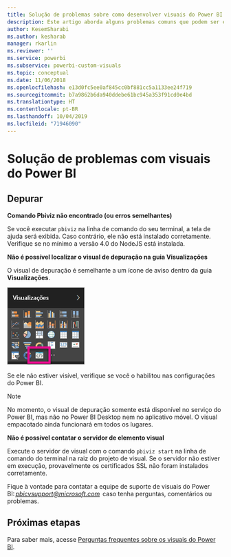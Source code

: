 ```yaml
---
title: Solução de problemas sobre como desenvolver visuais do Power BI
description: Este artigo aborda alguns problemas comuns que podem ser encontrados ao desenvolver ou criar um visual personalizado do Power BI.
author: KesemSharabi
ms.author: kesharab
manager: rkarlin
ms.reviewer: ''
ms.service: powerbi
ms.subservice: powerbi-custom-visuals
ms.topic: conceptual
ms.date: 11/06/2018
ms.openlocfilehash: e13d0fc5ee0af845cc0bf881cc5a1133ee24f719
ms.sourcegitcommit: b7a9862b6da940ddebe61bc945a353f91cd0e4bd
ms.translationtype: HT
ms.contentlocale: pt-BR
ms.lasthandoff: 10/04/2019
ms.locfileid: "71946090"
---
```

# <a name="troubleshoot-power-bi-power-bi-visuals"></a>Solução de problemas com visuais do Power BI

## <a name="debug"></a>Depurar

**Comando Pbiviz não encontrado (ou erros semelhantes)**

Se você executar `pbiviz` na linha de comando do seu terminal, a tela de ajuda será exibida. Caso contrário, ele não está instalado corretamente. Verifique se no mínimo a versão 4.0 do NodeJS está instalada.

**Não é possível localizar o visual de depuração na guia Visualizações**

O visual de depuração é semelhante a um ícone de aviso dentro da guia **Visualizações**.

![Seleção de visuais](media/power-bi-custom-visuals-troubleshoot/powerbi-developer-visual-selection.png)

Se ele não estiver visível, verifique se você o habilitou nas configurações do Power BI.

> [!NOTE]
> No momento, o visual de depuração somente está disponível no serviço do Power BI, mas não no Power BI Desktop nem no aplicativo móvel. O visual empacotado ainda funcionará em todos os lugares.

**Não é possível contatar o servidor de elemento visual**

Execute o servidor de visual com o comando `pbiviz start` na linha de comando do terminal na raiz do projeto de visual. Se o servidor não estiver em execução, provavelmente os certificados SSL não foram instalados corretamente.

Fique à vontade para contatar a equipe de suporte de visuais do Power BI: *pbicvsupport@microsoft.com*  caso tenha perguntas, comentários ou problemas.

## <a name="next-steps"></a>Próximas etapas

Para saber mais, acesse [Perguntas frequentes sobre os visuais do Power BI](power-bi-custom-visuals-faq.md#organizational-visuals).